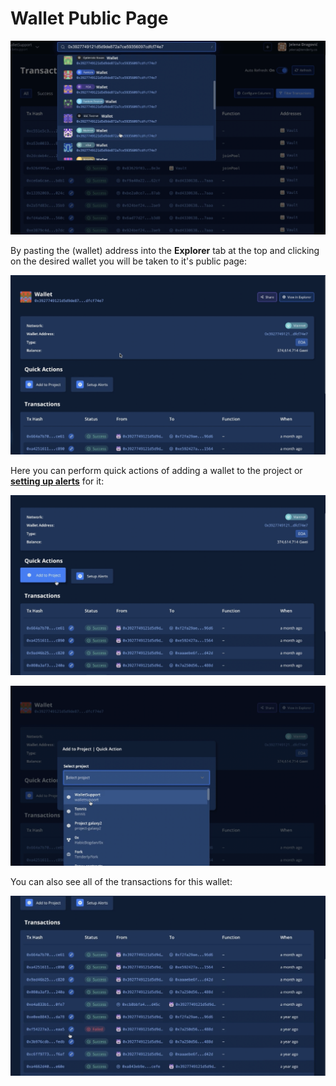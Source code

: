 # Wallet Public Page

![](<../../.gitbook/assets/image (83) (1).png>)

By pasting the (wallet) address into the **Explorer** tab at the top and clicking on the desired wallet you will be taken to it's public page:

![](<../../.gitbook/assets/Screenshot 2021-10-14 at 14.10.09.png>)

Here you can perform quick actions of adding a wallet to the project or [**setting up alerts**](../../alerts/creating-an-alert/) for it:

![](<../../.gitbook/assets/Screenshot 2021-10-14 at 14.10.54.png>)

![](<../../.gitbook/assets/Screenshot 2021-10-14 at 14.12.00.png>)

You can also see all of the transactions for this wallet:

![](<../../.gitbook/assets/Screenshot 2021-10-14 at 14.11.25.png>)
